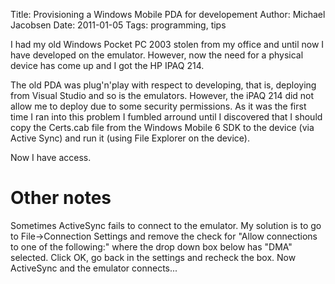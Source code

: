Title: Provisioning a Windows Mobile PDA for developement
Author: Michael Jacobsen
Date: 2011-01-05
Tags: programming, tips

I had my old Windows Pocket PC 2003 stolen from my office and until
now I have developed on the emulator. However, now the need for a
physical device has come up and I got the HP IPAQ 214.

The old PDA was plug'n'play with respect to developing, that is,
deploying from Visual Studio and so is the emulators. However, the
iPAQ 214 did not allow me to deploy due to some security
permissions. As it was the first time I ran into this problem I
fumbled arround until I discovered that I should copy the Certs.cab
file from the Windows Mobile 6 SDK to the device (via Active Sync) and
run it (using File Explorer on the device).

Now I have access.

# Other notes

Sometimes ActiveSync fails to connect to the emulator. My solution is
to go to File->Connection Settings and remove the check for "Allow
connections to one of the following:" where the drop down box below
has "DMA" selected. Click OK, go back in the settings and recheck the
box. Now ActiveSync and the emulator connects...